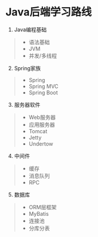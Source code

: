 Java后端学习路线
============
1. Java编程基础
 >* 语法基础
 >* JVM
 >* 并发/多线程
2. Spring家族
 >* Spring
 >* Spring MVC
 >* Spring Boot
3. 服务器软件
 >* Web服务器
 >* 应用服务器
   >* Tomcat
   >* Jetty
   >* Undertow
4. 中间件
 >* 缓存
 >* 消息队列
 >* RPC
5. 数据库
 >* ORM层框架
  >* MyBatis
 >* 连接池
 >* 分库分表
